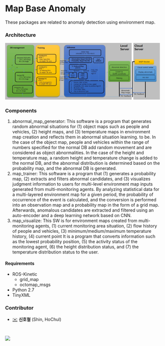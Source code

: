 # Map Base Anomaly

These packages are related to anomaly detection using environment map. 

### Architecture
![MapAbnormal](./map_abnormal.jpg)

### Components
1. abnormal_map_generator: This software is a program that generates random abnormal situations for (1) object maps such as people and vehicles, (2) height maps, and (3) temperature maps in environment map creation and reflects them in abnormal situation learning. to be. In the case of the object map, people and vehicles within the range of numbers specified for the normal DB add random movement and are considered as object abnormalities. In the case of the height and temperature map, a random height and temperature change is added to the normal DB, and the abnormal distribution is determined based on the probability map, and the abnormal DB is generated.
2. map_trainer: This software is a program that (1) generates a probability map, (2) extracts and filters abnormal candidates, and (3) visualizes judgment information to users for multi-level environment map inputs generated from multi-monitoring agents. By analyzing statistical data for a multi-layered environment map for a given period, the probability of occurrence of the event is calculated, and the conversion is performed into an observation map and a probability map in the form of a grid map. Afterwards, anomalous candidates are extracted and filtered using an auto-encoder and a deep learning network based on CNN.
3. map_visualize: This SW is for environment maps created from multi-monitoring agents, (1) current monitoring area situation, (2) flow history of people and vehicles, (3) minimum/medium/maximum temperature history, (4) current point It is a program that converts information such as the lowest probability position, (5) the activity status of the monitoring agent, (6) the height distribution status, and (7) the temperature distribution status to the user.

#### Requirements
- ROS-Kinetic
  - grid_map
  - octomap_msgs
- Python 2.7
- TinyXML

### Contributor
* [✉️](mailto:creatrix@etri.re.kr) __신호철__ (Shin, HoChul)
#
![](https://www.etri.re.kr/images/kor/sub5/signature08.png)
